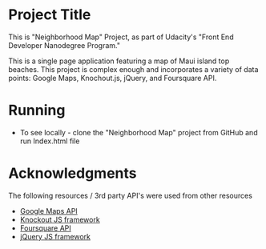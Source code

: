 # Project Title

This is "Neighborhood Map" Project, as part of Udacity's "Front End Developer Nanodegree Program."

This is a single page application featuring a map of Maui island top beaches.
This project is complex enough and incorporates a variety of data points: Google Maps, Knochout.js, jQuery, and Foursquare API.

# Running

* To see locally - clone the "Neighborhood Map" project from GitHub and run Index.html file

# Acknowledgments

The following resources / 3rd party API's were used from other resources
* [Google Maps API](https://developers.google.com/maps/)
* [Knockout JS framework](http://knockoutjs.com/)
* [Foursquare API](https://developer.foursquare.com/)
* [jQuery JS framework](https://jquery.com/)
